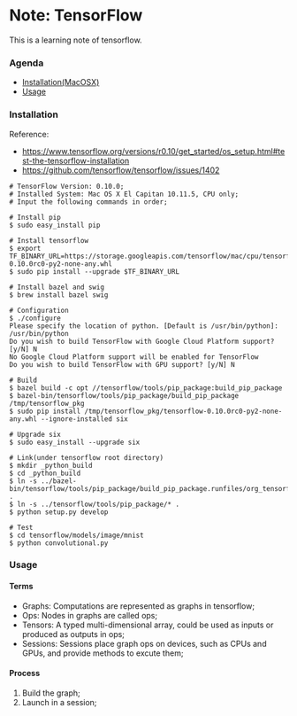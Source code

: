 # Note: TensorFlow
This is a learning note of tensorflow.
### Agenda
* [Installation(MacOSX)](#installation)
* [Usage](#usage)

### Installation
Reference: 
- https://www.tensorflow.org/versions/r0.10/get_started/os_setup.html#test-the-tensorflow-installation
- https://github.com/tensorflow/tensorflow/issues/1402
```
# TensorFlow Version: 0.10.0;
# Installed System: Mac OS X El Capitan 10.11.5, CPU only;
# Input the following commands in order;

# Install pip
$ sudo easy_install pip

# Install tensorflow
$ export TF_BINARY_URL=https://storage.googleapis.com/tensorflow/mac/cpu/tensorflow-0.10.0rc0-py2-none-any.whl
$ sudo pip install --upgrade $TF_BINARY_URL

# Install bazel and swig
$ brew install bazel swig

# Configuration
$ ./configure
Please specify the location of python. [Default is /usr/bin/python]: /usr/bin/python
Do you wish to build TensorFlow with Google Cloud Platform support? [y/N] N
No Google Cloud Platform support will be enabled for TensorFlow
Do you wish to build TensorFlow with GPU support? [y/N] N

# Build
$ bazel build -c opt //tensorflow/tools/pip_package:build_pip_package
$ bazel-bin/tensorflow/tools/pip_package/build_pip_package /tmp/tensorflow_pkg
$ sudo pip install /tmp/tensorflow_pkg/tensorflow-0.10.0rc0-py2-none-any.whl --ignore-installed six

# Upgrade six
$ sudo easy_install --upgrade six

# Link(under tensorflow root directory)
$ mkdir _python_build
$ cd _python_build
$ ln -s ../bazel-bin/tensorflow/tools/pip_package/build_pip_package.runfiles/org_tensorflow/* .
$ ln -s ../tensorflow/tools/pip_package/* .
$ python setup.py develop

# Test
$ cd tensorflow/models/image/mnist
$ python convolutional.py
```

### Usage
#### Terms
* Graphs: Computations are represented as graphs in tensorflow;
* Ops: Nodes in graphs are called ops;
* Tensors: A typed multi-dimensional array, could be used as inputs or produced as outputs in ops;
* Sessions: Sessions place graph ops on devices, such as CPUs and GPUs, and provide methods to excute them;
#### Process
1. Build the graph;
2. Launch in a session;


